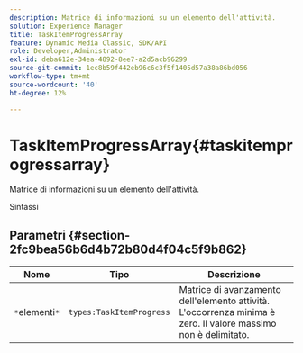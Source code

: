 ```yaml
---
description: Matrice di informazioni su un elemento dell'attività.
solution: Experience Manager
title: TaskItemProgressArray
feature: Dynamic Media Classic, SDK/API
role: Developer,Administrator
exl-id: deba612e-34ea-4892-8ee7-a2d5acb96299
source-git-commit: 1ec8b59f442eb96c6c3f5f1405d57a38a86bd056
workflow-type: tm+mt
source-wordcount: '40'
ht-degree: 12%

---
```


# TaskItemProgressArray{#taskitemprogressarray}

Matrice di informazioni su un elemento dell&#39;attività.

Sintassi

## Parametri {#section-2fc9bea56b6d4b72b80d4f04c5f9b862}

| Nome | Tipo | Descrizione |
|---|---|---|
| `*`elementi`*` | `types:TaskItemProgress` | Matrice di avanzamento dell&#39;elemento attività. L&#39;occorrenza minima è zero. Il valore massimo non è delimitato. |
